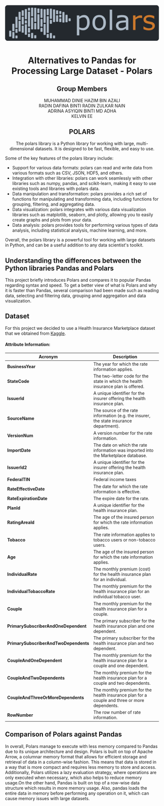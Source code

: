 <h1 align="center">
  <img src="https://raw.githubusercontent.com/pola-rs/polars-static/master/logos/polars_github_logo_rect_dark_name.svg">
  <br>
</h1>

<h1 align="center">
  Alternatives to Pandas for Processing Large Dataset - Polars
  <br>
</h1>

<h2 align="center">
  Group Members
  <br>
</h2>

<p align="center">
  <a>MUHAMMAD DINIE HAZIM BIN AZALI</a><br>
  <a>RADIN DAFINA BINTI RADIN ZULKAR NAIN</a><br>
  <a>ADRINA ASYIQIN BINTI MD ADHA</a><br>
  <a>KELVIN EE</a><br>
</p>

<h2 align="center">
  POLARS
  <br>
</h2>

<p align="center">
  <a>The polars library is a Python library for working with large, multi-dimensional datasets. It is designed to be fast, flexible, and easy to use.

  Some of the key features of the polars library include:

  - Support for various data formats: polars can read and write data from various formats such as CSV, JSON, HDF5, and others.
  - Integration with other libraries: polars can work seamlessly with other libraries such as numpy, pandas, and scikit-learn, making it easy to use existing tools and     libraries with polars data.
  - Data manipulation and transformation: polars provides a rich set of functions for manipulating and transforming data, including functions for grouping, filtering,     and aggregating data.
  - Data visualization: polars integrates with various data visualization libraries such as matplotlib, seaborn, and plotly, allowing you to easily create graphs and       plots from your data.
  - Data analysis: polars provides tools for performing various types of data analysis, including statistical analysis, machine learning, and more.

  Overall, the polars library is a powerful tool for working with large datasets in Python, and can be a useful addition to any data scientist's toolkit.</a>
</p> 

<h2>
Understanding the differences between the Python libraries Pandas and Polars
  <br>
</h2>

This project briefly introduces Polars and compares it to popular Pandas regarding syntax and speed. To get a better view of what is Polars and why it is faster than Pandas, several comparison had been made such as reading data, selecting and filtering data, grouping annd aggregation and data visualization.



<h2>
  Dataset
  <br>
</h2>


For this project we decided to use a Health Insurance Marketplace dataset that we obtained from [Kaggle](https://www.kaggle.com/datasets/hhs/health-insurance-marketplace?select=Rate.csv). 

#### Attribute Information:
| Acronym | Description |
| --- | --- |
| **BusinessYear** |   The year for which the rate information applies.  |
|**StateCode** |  The two-letter code for the state in which the health insurance plan is offered.  |
| **IssuerId** | A unique identifier for the insurer offering the health insurance plan. |
| **SourceName** |  The source of the rate information (e.g. the insurer, the state insurance department). |
| **VersionNum** | A version number for the rate information.  |
| **ImportDate** |  The date on which the rate information was imported into the Marketplace database.   |
| **IssuerId2** | A unique identifier for the insurer offering the health insurance plan.  |
| **FederalTIN** | Federal income taxes  |
| **RateEffectiveDate** |  The date for which the rate information is effective.   |
|**RateExpirationDate** |  The expire date for the rate. |
| **PlanId** | A unique identifier for the health insurance plan. |
| **RatingAreaId** | The age of the insured person for which the rate information applies.  |
| **Tobacco** | The rate information applies to tobacco users or non-tobacco users. |
| **Age** |   The age of the insured person for which the rate information applies.  |
| **IndividualRate** |  The monthly premium (cost) for the health insurance plan for an individual.  |
| **IndividualTobaccoRate** | The monthly premium for the health insurance plan for an individual tobacco user.  |
| **Couple** | The monthly premium for the health insurance plan for a couple.  |
|**PrimarySubscriberAndOneDependent** |  The primary subscriber for the health insurance plan and one dependent. |
| **PrimarySubscriberAndTwoDependents** | The primary subscriber for the health insurance plan and two dependent. |
| **CoupleAndOneDependent** | The monthly premium for the health insurance plan for a couple and one dependent. |
| **CoupleAndTwoDependents** | The monthly premium for the health insurance plan for a couple and two dependents.  |
| **CoupleAndThreeOrMoreDependents** |  The monthly premium for the health insurance plan for a couple and three or more dependents.   |
| **RowNumber** | The row number of rate information.  |

<h2>Comparison of Polars against Pandas </h2>
<p>
In overall, Polars manage to execute with less memory compared to Pandas due to its unique architecture and design. Polars is built on top of Apache Arrow, a columnar memory format that allows for efficient storage and retrieval of data in a column-wise fashion. This means that data is stored in a way that is more compact and requires less memory to store and access. Additionally, Polars utilizes a lazy evaluation strategy, where operations are only executed when necessary, which also helps to reduce memory usage.On the other hand, Pandas is built on top of a row-wise data structure which results in more memory usage. Also, pandas loads the entire data in memory before performing any operation on it, which can cause memory issues with large datasets.</p>

